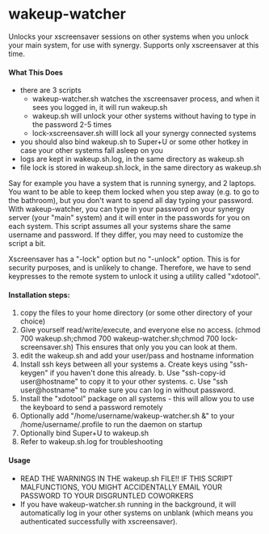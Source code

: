 # wakeup-watcher
Unlocks your xscreensaver sessions on other systems when you unlock your main system, for use with synergy.
Supports only xscreensaver at this time.

#### What This Does
- there are 3 scripts
  - wakeup-watcher.sh watches the xscreensaver process, and when it sees you logged in, it will run wakeup.sh
  - wakeup.sh will unlock your other systems without having to type in the password 2-5 times
  - lock-xscreensaver.sh willl lock all your synergy connected systems
- you should also bind wakeup.sh to Super+U or some other hotkey in case your other systems fall asleep on you
- logs are kept in wakeup.sh.log, in the same directory as wakeup.sh
- file lock is stored in wakeup.sh.lock, in the same directory as wakeup.sh

Say for example you have a system that is running synergy, and 2 laptops. You want to be able to keep them locked when you step away (e.g. to go to the bathroom), but you don't want to spend all day typing your password. With wakeup-watcher, you can type in your password on your synergy server (your "main" system) and it will enter in the passwords for you on each system. This script assumes all your systems share the same username and password. If they differ, you may need to customize the script a bit.

Xscreensaver has a "-lock" option but no "-unlock" option. This is for security purposes, and is unlikely to change. Therefore, we have to send keypresses to the remote system to unlock it using a utility called "xdotool".

#### Installation steps:
1. copy the files to your home directory (or some other directory of your choice)
2. Give yourself read/write/execute, and everyone else no access. (chmod 700 wakeup.sh;chmod 700 wakeup-watcher.sh;chmod 700 lock-screensaver.sh) This ensures that only you you can look at them.
3. edit the wakeup.sh and add your user/pass and hostname information
4. Install ssh keys between all your systems
  a. Create keys using "ssh-keygen" if you haven't done this already.
  b. Use "ssh-copy-id user@hostname" to copy it to your other systems.
  c. Use "ssh user@hostname" to make sure you can log in without password.
5. Install the "xdotool" package on all systems - this will allow you to use the keyboard to send a password remotely
7. Optionally add "/home/username/wakeup-watcher.sh &" to your /home/username/.profile to run the daemon on startup
8. Optionally bind Super+U to wakeup.sh
9. Refer to wakeup.sh.log for troubleshooting

#### Usage

- READ THE WARNINGS IN THE wakeup.sh FILE!! IF THIS SCRIPT MALFUNCTIONS, YOU MIGHT ACCIDENTALLY EMAIL YOUR PASSWORD TO YOUR DISGRUNTLED COWORKERS
- If you have wakeup-watcher.sh running in the background, it will automatically log in your other systems on unblank (which means you authenticated successfully with xscreensaver).
